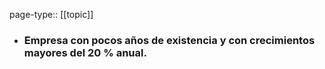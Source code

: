 page-type:: [[topic]]
- ### Empresa con pocos años de existencia y con crecimientos mayores del 20 % anual.


